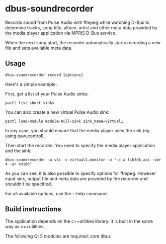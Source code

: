 # dbus-soundrecorder
Records sound from Pulse Audio with ffmpeg while watching D-Bus to
determine tracks, song title, album, artist and other meta data
provided by the media player application via MPRIS D-Bus service.

When the next song start, the recorder automatically starts recording
a new file and sets available meta data.

## Usage
```
dbus-soundrecorder record [options]
```

Here's a simple example:

First, get a list of your Pulse Audio sinks:
```
pactl list short sinks
```

You can also create a new virtual Pulse Audio sink:
```
pactl load-module module-null-sink sink_name=virtual1
```
In any case, you should ensure that the media player uses the sink (eg. using pavucontrol).

Then start the recorder. You need to specify the media player application and the sink:
```
dbus-soundrecorder -a vlc -s virtual1.monitor -o "-c:a libfdk_aac -vbr 4 -ar 44100"
```
As you can see, it is also possible to specify options for ffmpeg. However input sink,
output file and meta data are provided by the recorder and shouldn't be specified.

For all available options, use the --help command.

## Build instructions
The application depends on the c++utilities library. It is built in the same way as c++utilities.

The following Qt 5 modules are requried: core dbus


